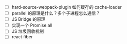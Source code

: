 - [ ] hard-source-webpack-plugin 如何缓存的 cache-loader
- [ ] parallel 的原理是什么？多个子进程怎么通信？
- [ ] JS Bridge 的原理
- [ ] 实现一个 Promise.all
- [ ] JS 垃圾回收机制
- [ ] react fiber

